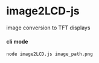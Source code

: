 # image2LCD-js
image conversion to TFT displays

#### cli mode
```
node image2LCD.js image_path.png
```
